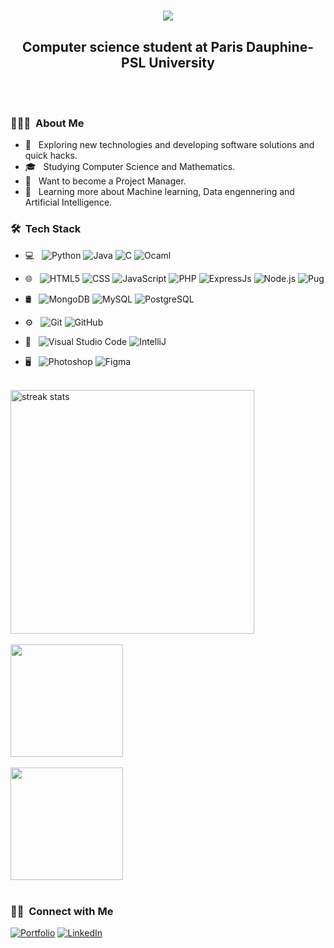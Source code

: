 <h1 align="center">
    <img src="https://readme-typing-svg.herokuapp.com/?font=Righteous&size=35&center=true&vCenter=true&width=500&height=70&duration=4000&lines=Hi+There!+👋;+I'm+Samy+!;" />
</h1>

<h2 align="center">Computer science student at Paris Dauphine-PSL University</h2>
<br>
<br/>
<h3> 👨🏻‍💻 &nbsp;About Me </h3>

- 🤔 &nbsp; Exploring new technologies and developing software solutions and quick hacks.
- 🎓 &nbsp; Studying Computer Science and Mathematics.
- 💼 &nbsp; Want to become a Project Manager.
- 🌱 &nbsp; Learning more about Machine learning, Data engennering and Artificial Intelligence.

<h3> 🛠 &nbsp;Tech Stack</h3>

- 💻 &nbsp;
  ![Python](https://img.shields.io/badge/-Python-333333?style=flat&logo=python)
  ![Java](https://img.shields.io/badge/-java-333333?style=flat&logo=java)
  ![C](https://img.shields.io/badge/-333333?style=flat&logo=c)
  ![Ocaml](https://img.shields.io/badge/Ocaml-333333?style=flat&logo=Ocaml)
- 🌐 &nbsp;
  ![HTML5](https://img.shields.io/badge/-HTML5-333333?style=flat&logo=HTML5)
  ![CSS](https://img.shields.io/badge/-CSS3-333333?style=flat&logo=CSS3&logoColor=1572B6)
  ![JavaScript](https://img.shields.io/badge/-JavaScript-333333?style=flat&logo=javascript)
![PHP](https://img.shields.io/badge/-PHP-333333?style=flat&logo=PHP)
  ![ExpressJs](https://img.shields.io/badge/-ExpressJs-333333?style=flat&logo=express)
  ![Node.js](https://img.shields.io/badge/-Nodejs-333333?style=flat&logo=node.js)
![Pug](https://img.shields.io/badge/-Pug-333333?style=flat&logo=Pug)

- 🛢 &nbsp;
  ![MongoDB](https://img.shields.io/badge/-MongoDB-333333?style=flat&logo=mongodb)
  ![MySQL](https://img.shields.io/badge/-MySQL-333333?style=flat&logo=mysql)
  ![PostgreSQL](https://img.shields.io/badge/-PostgreSQL-333333?style=flat&logo=PostgreSQL)


- ⚙️ &nbsp;
  ![Git](https://img.shields.io/badge/-Git-333333?style=flat&logo=git)
  ![GitHub](https://img.shields.io/badge/-GitHub-333333?style=flat&logo=github)
- 🔧 &nbsp;
  ![Visual Studio Code](https://img.shields.io/badge/-Visual%20Studio%20Code-333333?style=flat&logo=visual-studio-code&logoColor=007ACC)
  ![IntelliJ](https://img.shields.io/badge/-IntelliJ-333333?style=flat&logo=IntelliJ)
- 🖥 &nbsp;
  ![Photoshop](https://img.shields.io/badge/-Photoshop-333333?style=flat&logo=adobe-photoshop)
  ![Figma](https://img.shields.io/badge/-Figma-333333?style=flat&logo=figma)

<br/>
  <img width=390 src="https://github-readme-streak-stats-salesp07.vercel.app/?user=samy-che&count_private=true&theme=react&border_radius=10" alt="streak stats"/>
  
<br>
<br/>
<a href="https://github.com/samy-che">
  <img height="180em" src="https://github-readme-stats.vercel.app/api?username=samy-che&theme=buefy&show_icons=true" />
  <br>
<br/>
  <img height="180em" src="https://github-readme-stats.vercel.app/api/top-langs/?username=samy-che&theme=buefy&layout=compact" />

</a>
<br/>
<br/>

<h3> 🤝🏻 &nbsp;Connect with Me </h3>

<p>
<a href="https://samycherief.site/" target="_blank"><img alt="Portfolio" src="https://img.shields.io/badge/Website-333333?style=flat-square&logo=google-chrome"></a>
<a href="https://www.linkedin.com/in/yacine-cherief/" target="_blank"><img alt="LinkedIn" src="https://img.shields.io/badge/LinkedIn-333333?style=flat-square&logo=linkedin"></a>
</p>
